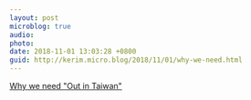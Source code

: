 ```yaml
---
layout: post
microblog: true
audio: 
photo: 
date: 2018-11-01 13:03:28 +0800
guid: http://kerim.micro.blog/2018/11/01/why-we-need.html
---
```

[Why we need "Out in Taiwan"](https://gagatai.com/en/news/why-we-need-out-taiwan1?fbclid=IwAR1m7qkSt-7ammwO7xbciZngqBFFtl_qtBXHwsynoHWOMKGwTmrC7eRDRgc)
